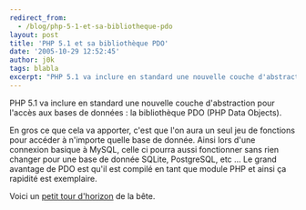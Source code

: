```yaml
---
redirect_from:
  - /blog/php-5-1-et-sa-bibliotheque-pdo
layout: post
title: 'PHP 5.1 et sa bibliothèque PDO'
date: '2005-10-29 12:52:45'
author: j0k
tags: blabla
excerpt: "PHP 5.1 va inclure en standard une nouvelle couche d'abstraction pour l'accès aux bases de données : la bibliothèque PDO (PHP Data Objects).     \nEn gros ce que cela va apporter, c'est que l'on aura un seul jeu de fonctions pour accéder à n'importe quelle base de donnée. Ainsi lors d'une connexion basique à MySQL, celle ci pourra aussi fonctionner sans rien      …"
---
```


PHP 5.1 va inclure en standard une nouvelle couche d'abstraction pour l'accès aux bases de données : la bibliothèque PDO (PHP Data Objects).

En gros ce que cela va apporter, c'est que l'on aura un seul jeu de fonctions pour accéder à n'importe quelle base de donnée. Ainsi lors d'une connexion basique à MySQL, celle ci pourra aussi fonctionner sans rien changer pour une base de donnée SQLite, PostgreSQL, etc ...   Le grand avantage de PDO est qu'il est compilé en tant que module PHP et ainsi ça rapidité est exemplaire.

Voici un [petit tour d'horizon](http://www.ibilab.net/webdev/articles/PHP/bibliotheque-12.htm) de la bête.
